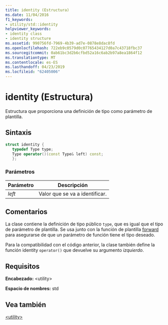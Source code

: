 ```yaml
---
title: identity (Estructura)
ms.date: 11/04/2016
f1_keywords:
- utility/std::identity
helpviewer_keywords:
- identity class
- identity structure
ms.assetid: 990756fd-7969-4b39-ad7e-0878e8dac8fd
ms.openlocfilehash: 722eb9c0579d0c07765434127d0a7c43718fbc37
ms.sourcegitcommit: 0ab61bc3d2b6cfbd52a16c6ab2b97a8ea1864f12
ms.translationtype: MT
ms.contentlocale: es-ES
ms.lasthandoff: 04/23/2019
ms.locfileid: "62405006"
---
```

# <a name="identity-structure"></a>identity (Estructura)

Estructura que proporciona una definición de tipo como parámetro de plantilla.

## <a name="syntax"></a>Sintaxis

```cpp
struct identity {
   typedef Type type;
   Type operator()(const Type& left) const;
   };
```

### <a name="parameters"></a>Parámetros

|Parámetro|Descripción|
|---------------|-----------------|
|*left*|Valor que se va a identificar.|

## <a name="remarks"></a>Comentarios

La clase contiene la definición de tipo público `type`, que es igual que el tipo de parámetro de plantilla. Se usa junto con la función de plantilla [forward](../standard-library/utility-functions.md#forward) para asegurarse de que un parámetro de función tiene el tipo deseado.

Para la compatibilidad con el código anterior, la clase también define la función identity `operator()` que devuelve su argumento *izquierdo*.

## <a name="requirements"></a>Requisitos

**Encabezado:** \<utility>

**Espacio de nombres:** std

## <a name="see-also"></a>Vea también

[\<utility>](../standard-library/utility.md)<br/>
